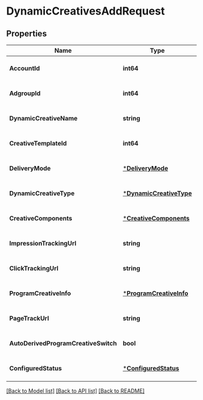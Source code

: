 # DynamicCreativesAddRequest

## Properties
Name | Type | Description | Notes
------------ | ------------- | ------------- | -------------
**AccountId** | **int64** |  | [optional] [default to null]
**AdgroupId** | **int64** |  | [optional] [default to null]
**DynamicCreativeName** | **string** |  | [optional] [default to null]
**CreativeTemplateId** | **int64** |  | [optional] [default to null]
**DeliveryMode** | [***DeliveryMode**](DeliveryMode.md) |  | [optional] [default to null]
**DynamicCreativeType** | [***DynamicCreativeType**](DynamicCreativeType.md) |  | [optional] [default to null]
**CreativeComponents** | [***CreativeComponents**](creative_components.md) |  | [optional] [default to null]
**ImpressionTrackingUrl** | **string** |  | [optional] [default to null]
**ClickTrackingUrl** | **string** |  | [optional] [default to null]
**ProgramCreativeInfo** | [***ProgramCreativeInfo**](program_creative_info.md) |  | [optional] [default to null]
**PageTrackUrl** | **string** |  | [optional] [default to null]
**AutoDerivedProgramCreativeSwitch** | **bool** |  | [optional] [default to null]
**ConfiguredStatus** | [***ConfiguredStatus**](ConfiguredStatus.md) |  | [optional] [default to null]

[[Back to Model list]](../README.md#documentation-for-models) [[Back to API list]](../README.md#documentation-for-api-endpoints) [[Back to README]](../README.md)


